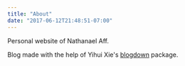 ```yaml
---
title: "About"
date: "2017-06-12T21:48:51-07:00"
---
```


Personal website of Nathanael Aff. 

Blog made with the help of Yihui Xie's [blogdown](https://bookdown.org/yihui/blogdown/) package. 